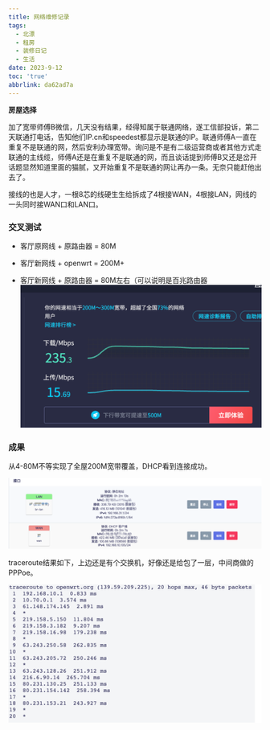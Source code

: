 ```yaml
---
title: 网络维修记录
tags:
  - 北漂
  - 租房
  - 装修日记
  - 生活
date: 2023-9-12
toc: 'true'
abbrlink: da62ad7a
---
```



**房屋选择**

加了宽带师傅B微信，几天没有结果，经得知属于联通网络，遂工信部投诉，第二天联通打电话，告知他们IP.cn和speedest都显示是联通的IP。联通师傅A一直在重复不是联通的网，然后安利办理宽带。询问是不是有二级运营商或者其他方式走联通的主线缆，师傅A还是在重复不是联通的网，而且谈话提到师傅B又还是岔开话题显然知道里面的猫腻，又开始重复不是联通的网让再办一条。无奈只能赶他出去了。

接线的也是人才，一根8芯的线硬生生给拆成了4根接WAN，4根接LAN，网线的一头同时接WAN口和LAN口。
<!--more-->
### 交叉测试

- 客厅原网线 + 原路由器 = 80M
    
- 客厅新网线 + openwrt = 200M+
    
- 客厅新网线 + 原路由器 = 80M左右（可以说明是百兆路由器
 ![](https://raw.githubusercontent.com/Xu-Hardy/image-host/master/202309180951830.png)
    

### 成果

从4-80M不等实现了全屋200M宽带覆盖，DHCP看到连接成功。

![](https://raw.githubusercontent.com/Xu-Hardy/image-host/master/202309180954005.png)

traceroute结果如下，上边还是有个交换机，好像还是给包了一层，中间商做的PPPoe。

![](https://raw.githubusercontent.com/Xu-Hardy/image-host/master/202309180952993.png)